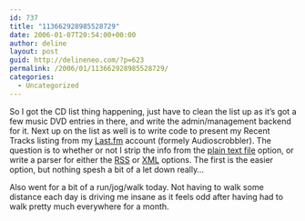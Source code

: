 ```yaml
---
id: 737
title: "113662928985528729"
date: 2006-01-07T20:54:00+00:00
author: deline
layout: post
guid: http://delineneo.com/?p=623
permalink: /2006/01/113662928985528729/
categories:
  - Uncategorized
---
```

So I got the CD list thing happening, just have to clean the list up as it&#8217;s got a few music DVD entries in there, and write the admin/management backend for it. Next up on the list as well is to write code to present my Recent Tracks listing from my [Last.fm](http://www.last.fm/user/deline/) account (formely Audioscrobbler). The question is to whether or not I strip the info from the [plain text file](http://ws.audioscrobbler.com/1.0/user/deline/recenttracks.txt) option, or write a parser for either the [RSS](http://ws.audioscrobbler.com/1.0/user/deline/recenttracks.rss) or [XML](http://ws.audioscrobbler.com/1.0/user/deline/recenttracks.xml) options. The first is the easier option, but nothing spesh a bit of a let down really&#8230;

Also went for a bit of a run/jog/walk today. Not having to walk some distance each day is driving me insane as it feels odd after having had to walk pretty much everywhere for a month.

